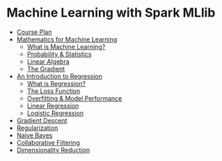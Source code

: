 Machine Learning with Spark MLlib
=================================

- [Course Plan](https://github.com/phuriku/ml-course/blob/master/files/Course_Plan.md)
- [Mathematics for Machine Learning](https://github.com/phuriku/ml-course/blob/master/files/Mathematics_for_Machine_Learning.md)
  - [What is Machine Learning?](https://github.com/phuriku/ml-course/blob/master/files/Mathematics_for_Machine_Learning.md#what-is-machine-learning)
  - [Probability & Statistics](https://github.com/phuriku/ml-course/blob/master/files/Mathematics_for_Machine_Learning.md#probability--statistics)
  - [Linear Algebra](https://github.com/phuriku/ml-course/blob/master/files/Mathematics_for_Machine_Learning.md#linear-algebra)
  - [The Gradient](https://github.com/phuriku/ml-course/blob/master/files/Mathematics_for_Machine_Learning.md#the-gradient
  )
- [An Introduction to Regression](https://github.com/phuriku/ml-course/blob/master/files/Regression.md)
  - [What is Regression?](https://github.com/phuriku/ml-course/blob/master/files/Regression.md#what-is-regression)
  - [The Loss Function](https://github.com/phuriku/ml-course/blob/master/files/Regression.md#the-loss-function)
  - [Overfitting & Model Performance](https://github.com/phuriku/ml-course/blob/master/files/Regression.md#model-performance-and-overfitting)
  - [Linear Regression](https://github.com/phuriku/ml-course/blob/master/files/Regression.md#linear-regression)
  - [Logistic Regression](https://github.com/phuriku/ml-course/blob/master/files/Regression.md#logistic-regression)
- [Gradient Descent](https://github.com/phuriku/ml-course/blob/master/files/Gradient_Descent.md)
- [Regularization](https://github.com/phuriku/ml-course/blob/master/files/Regularization.md)
- [Naive Bayes](https://github.com/phuriku/ml-course/blob/master/files/Naive_Bayes.md)
- [Collaborative Filtering](https://github.com/phuriku/ml-course/blob/master/files/Collaborative_Filtering.md)
- [Dimensionality Reduction](https://github.com/phuriku/ml-course/blob/master/files/Dimensionality_Reduction.md)
